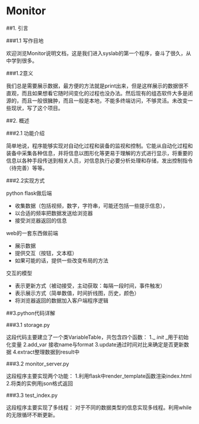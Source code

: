 # Monitor
##1. 引言

###1.1 写作目地

欢迎浏览Monitor说明文档，这是我们进入syslab的第一个程序，奋斗了很久，从中学到很多。

###1.2意义

我们总是需要展示数据，最方便的方法就是print出来，但是这样展示的数据很不直观，而且如果想看它随时间变化的过程也没办法。然后现有的组态软件大多是闭源的，而且一般很臃肿，而且一般是本地，不能多终端访问，不够灵活。未改变一些现状，写了这个项目。

##2. 概述

###2.1 功能介绍

简单地说，程序能够实现对自动化过程和装备的监视和控制。它能从自动化过程和装备中采集各种信息，并将信息以图形化等更易于理解的方式进行显示，将重要的信息以各种手段传送到相关人员，对信息执行必要分析处理和存储，发出控制指令（待完善）等等。

###2.2实现方式

python flask做后端

- 收集数据（包括视频，数字，字符串，可能还包括一些提示信息），
- 以合适的频率把数据发送给浏览器
- 接受浏览器返回的信息

web的一套东西做前端

- 展示数据
- 提供交互（按钮，文本框）
- 如果可能的话，提供一些改变布局的方法

交互的模型

- 表示更新方式（被动接受，主动获取：每隔一段时间，事件触发）
- 表示展示方式（简单数值，时间折线图，历史，颜色）
- 将浏览器返回的数据加入客户端程序逻辑

##3.python代码详解

###3.1 storage.py

这段代码主要建立了一个类VariableTable，共包含四个函数：
1._ _init_ _用于初始化变量
2.add_var 接收name与format
3.update通过时间对比来确定是否更新数据
4.extract整理数据到result中

###3.2 monitor_server.py

这段程序主要实现两个功能：
1.利用flask中render_template函数渲染index.html
2.将类的实例用json格式返回

###3.3 test_index.py

这段程序主要实现了多线程：
对于不同的数据类型的信息实现多线程。利用while的无限循环不断更新。


